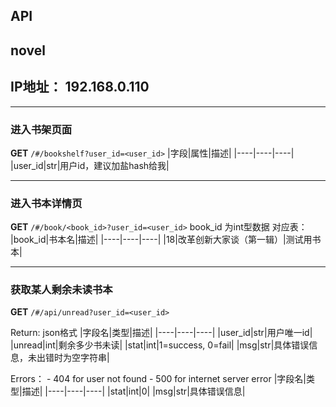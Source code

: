 ## API

## novel
## IP地址： 192.168.0.110

----
### 进入书架页面
**GET**
`/#/bookshelf?user_id=<user_id>`
|字段|属性|描述|
|----|----|----|
|user_id|str|用户id，建议加盐hash给我|


----
### 进入书本详情页
**GET**
`/#/book/<book_id>?user_id=<user_id>`
book_id 为int型数据
对应表：
|book_id|书本名|描述|
|----|----|----|
|18|改革创新大家谈（第一辑）|测试用书本|


----

### 获取某人剩余未读书本
**GET**
`/#/api/unread?user_id=<user_id>`

Return: json格式
|字段名|类型|描述|
|----|----|----|
|user_id|str|用户唯一id|
|unread|int|剩余多少书未读|
|stat|int|1=success, 0=fail|
|msg|str|具体错误信息，未出错时为空字符串|

Errors：
	- 404 for user not found
	- 500 for internet server error
|字段名|类型|描述|
|----|----|----|
|stat|int|0|
|msg|str|具体错误信息|
